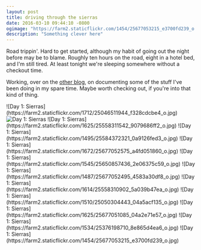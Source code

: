 ```yaml
---
layout: post
title: driving through the sierras
date: 2016-03-10 09:44:10 -0800
ogimage: "https://farm2.staticflickr.com/1454/25677053215_e3700fd239_o.jpg"
description: "Something clever here"
---
```


Road trippin'. Hard to get started, although my habit of going out the night before may be to blame. Roughly ten hours on the road, eight in a hotel bed, and I'm still tired. At least tonight we're sleeping somewhere without a checkout time.

Working, over on the [other blog](http://midnight.computer), on documenting some of the stuff I've been doing in my spare time. Maybe worth checking out, if you're into that kind of thing.

<span style="display:block;" class="center">
  ![Day 1: Sierras](https://farm2.staticflickr.com/1712/25046511944_f328cdcbe4_o.jpg)
<img src="https://farm2.staticflickr.com/1601/25584374661_68e0587b73_o.jpg" alt="Day 1: Sierras" class="vertical">
![Day 1: Sierras](https://farm2.staticflickr.com/1625/25558311542_9079686ff2_o.jpg)
![Day 1: Sierras](https://farm2.staticflickr.com/1495/25584372321_0a9126fed3_o.jpg)
![Day 1: Sierras](https://farm2.staticflickr.com/1672/25677052575_a4fd051860_o.jpg)
![Day 1: Sierras](https://farm2.staticflickr.com/1545/25650857436_2e06375c59_o.jpg)
![Day 1: Sierras](https://farm2.staticflickr.com/1487/25677052495_4583a30df8_o.jpg)
![Day 1: Sierras](https://farm2.staticflickr.com/1614/25558310902_5a039b47ea_o.jpg)
![Day 1: Sierras](https://farm2.staticflickr.com/1510/25050304443_04a5acf135_o.jpg)
![Day 1: Sierras](https://farm2.staticflickr.com/1625/25677051085_04a2e71e57_o.jpg)
![Day 1: Sierras](https://farm2.staticflickr.com/1534/25376198710_8e865d4ea6_o.jpg)
![Day 1: Sierras](https://farm2.staticflickr.com/1454/25677053215_e3700fd239_o.jpg)
</span>

